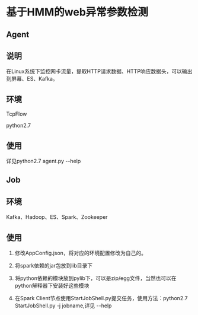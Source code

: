 基于HMM的web异常参数检测
====
Agent
---

## 说明

在Linux系统下监控网卡流量，提取HTTP请求数据、HTTP响应数据头，可以输出到屏幕、ES、Kafka。

## 环境

TcpFlow

python2.7

## 使用
详见python2.7 agent.py --help

Job
---
## 环境
Kafka、Hadoop、ES、Spark、Zookeeper
## 使用
1. 修改AppConfig.json，将对应的环境配置修改为自己的。

2. 将spark依赖的jar包放到lib目录下

3. 将python依赖的模块放到pylib下，可以是zip/egg文件，当然也可以在python解释器下安装好这些模块

4. 在Spark Client节点使用StartJobShell.py提交任务，使用方法：python2.7 StartJobShell.py -j jobname,详见 --help

